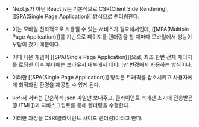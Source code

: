 - Next.js가 아닌 React.js는 기본적으로 CSR(Client Side Rendering), [[SPA(Single Page Application)]]방식으로 렌더링한다.

- 이는 모바일 친화적으로 사용될 수 있는 서비스가 필요해서인데, [[MPA(Multiple Page Application)]]를 기반으로 페이지를 렌더링을 할 때마다 모바일에서 성능이 부담이 갔기 때문이다.

- 이때 나온 개념이 [[SPA(Single Page Application)]]으로, 최초 한번 전체 페이지를 로딩한 이후 부터에는 브라우저 내부에서 데이터만 변경해서 사용하는 방식이다.
- 이러한 [[SPA(Single Page Application)]] 방식은 트래픽을 감소시키고 사용자에게 최적화된 환경을 제공할 수 있게 된다.
- 따라서 서버는 단순하게 json 파일만 보내주고, 클라이언트 측에선 초기에 전송받은 [[HTML]]과 자바스크립트를 통해 렌더링을 수행한다.
- 이러한 과정을 CSR(클라이언트 사이드 렌더링)이라고 한다.